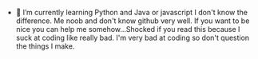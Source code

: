 
- 🌱 I’m currently learning Python and Java or javascript I don't know the difference.
Me noob and don't know github very well. If you want to be nice you can help me somehow...Shocked if you read this because I suck at coding like really bad.
I'm very bad at coding so don't question the things I make.
